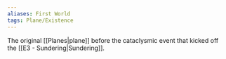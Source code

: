 ```yaml
---
aliases: First World
tags: Plane/Existence
---
```

The original [[Planes|plane]] before the cataclysmic event that kicked off the [[E3 - Sundering|Sundering]].